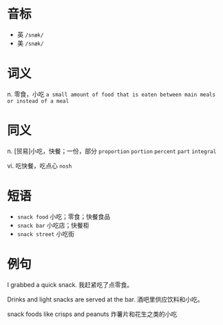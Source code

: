 # 音标

- 英 `/snæk/`
- 美 `/snæk/`

# 词义

n. 零食，小吃
`a small amount of food that is eaten between main meals or instead of a meal`

# 同义

n. [贸易]小吃，快餐；一份，部分
`proportion` `portion` `percent` `part` `integral`

vi. 吃快餐，吃点心
`nosh`

# 短语

- `snack food` 小吃；零食；快餐食品
- `snack bar` 小吃店；快餐柜
- `snack street` 小吃街

# 例句

I grabbed a quick snack.
我赶紧吃了点零食。

Drinks and light snacks are served at the bar.
酒吧里供应饮料和小吃。

snack foods like crisps and peanuts
炸薯片和花生之类的小吃



